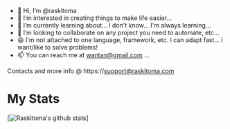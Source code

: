 - 👋 Hi, I’m @raskitoma
- 👀 I’m interested in creating things to make life easier...
- 🌱 I’m currently learning about... I don't know... I'm always learning...
- 💞️ I’m looking to collaborate on any project you need to automate, etc...
- :smile: I'm not attached to one language, framework, etc.  I can adapt fast... I want/like to solve problems!
- 📫 You can reach me at wantan@gmail.com ...

Contacts and more info @ https://support@raskitoma.com

# My Stats
[![Raskitoma's github stats](https://github-readme-stats.vercel.app/api?username=raskitoma&show_icons=true&count_private=true&theme=radical&hide=stars)]
